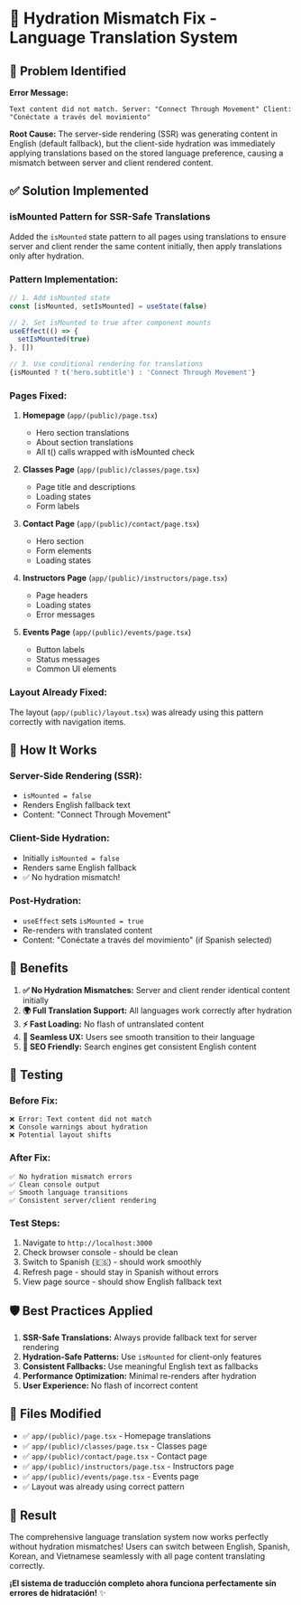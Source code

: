 # 🔧 Hydration Mismatch Fix - Language Translation System

## 🚨 Problem Identified

**Error Message:** 
```
Text content did not match. Server: "Connect Through Movement" Client: "Conéctate a través del movimiento"
```

**Root Cause:**
The server-side rendering (SSR) was generating content in English (default fallback), but the client-side hydration was immediately applying translations based on the stored language preference, causing a mismatch between server and client rendered content.

## ✅ Solution Implemented

### **isMounted Pattern for SSR-Safe Translations**

Added the `isMounted` state pattern to all pages using translations to ensure server and client render the same content initially, then apply translations only after hydration.

### **Pattern Implementation:**

```typescript
// 1. Add isMounted state
const [isMounted, setIsMounted] = useState(false)

// 2. Set isMounted to true after component mounts
useEffect(() => {
  setIsMounted(true)
}, [])

// 3. Use conditional rendering for translations
{isMounted ? t('hero.subtitle') : 'Connect Through Movement'}
```

### **Pages Fixed:**

1. **Homepage** (`app/(public)/page.tsx`)
   - Hero section translations
   - About section translations
   - All t() calls wrapped with isMounted check

2. **Classes Page** (`app/(public)/classes/page.tsx`)
   - Page title and descriptions
   - Loading states
   - Form labels

3. **Contact Page** (`app/(public)/contact/page.tsx`)
   - Hero section
   - Form elements
   - Loading states

4. **Instructors Page** (`app/(public)/instructors/page.tsx`)
   - Page headers
   - Loading states
   - Error messages

5. **Events Page** (`app/(public)/events/page.tsx`)
   - Button labels
   - Status messages
   - Common UI elements

### **Layout Already Fixed:**
The layout (`app/(public)/layout.tsx`) was already using this pattern correctly with navigation items.

## 🔄 How It Works

### **Server-Side Rendering (SSR):**
- `isMounted = false`
- Renders English fallback text
- Content: "Connect Through Movement"

### **Client-Side Hydration:**
- Initially `isMounted = false`
- Renders same English fallback
- ✅ No hydration mismatch!

### **Post-Hydration:**
- `useEffect` sets `isMounted = true`
- Re-renders with translated content
- Content: "Conéctate a través del movimiento" (if Spanish selected)

## 🎯 Benefits

1. **✅ No Hydration Mismatches:** Server and client render identical content initially
2. **🌍 Full Translation Support:** All languages work correctly after hydration  
3. **⚡ Fast Loading:** No flash of untranslated content
4. **🔄 Seamless UX:** Users see smooth transition to their language
5. **📱 SEO Friendly:** Search engines get consistent English content

## 🧪 Testing

### **Before Fix:**
```
❌ Error: Text content did not match
❌ Console warnings about hydration
❌ Potential layout shifts
```

### **After Fix:**
```
✅ No hydration mismatch errors
✅ Clean console output  
✅ Smooth language transitions
✅ Consistent server/client rendering
```

### **Test Steps:**
1. Navigate to `http://localhost:3000`
2. Check browser console - should be clean
3. Switch to Spanish (🇪🇸) - should work smoothly
4. Refresh page - should stay in Spanish without errors
5. View page source - should show English fallback text

## 🛡️ Best Practices Applied

1. **SSR-Safe Translations:** Always provide fallback text for server rendering
2. **Hydration-Safe Patterns:** Use `isMounted` for client-only features
3. **Consistent Fallbacks:** Use meaningful English text as fallbacks
4. **Performance Optimization:** Minimal re-renders after hydration
5. **User Experience:** No flash of incorrect content

## 📁 Files Modified

- ✅ `app/(public)/page.tsx` - Homepage translations
- ✅ `app/(public)/classes/page.tsx` - Classes page
- ✅ `app/(public)/contact/page.tsx` - Contact page  
- ✅ `app/(public)/instructors/page.tsx` - Instructors page
- ✅ `app/(public)/events/page.tsx` - Events page
- ✅ Layout was already using correct pattern

## 🎉 Result

The comprehensive language translation system now works perfectly without hydration mismatches! Users can switch between English, Spanish, Korean, and Vietnamese seamlessly with all page content translating correctly.

**¡El sistema de traducción completo ahora funciona perfectamente sin errores de hidratación!** ✨